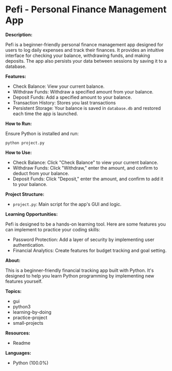 # Pefi - Personal Finance Management App

**Description:**

Pefi is a beginner-friendly personal finance management app designed for users to log daily expenses and track their finances. It provides an intuitive interface for checking your balance, withdrawing funds, and making deposits.  The app also persists your data between sessions by saving it to a database.

**Features:**

* Check Balance: View your current balance.
* Withdraw Funds: Withdraw a specified amount from your balance.
* Deposit Funds: Add a specified amount to your balance.
* Transaction History: Stores you last transactions
* Persistent Storage: Your balance is saved in `database.db` and restored each time the app is launched.

**How to Run:**

Ensure Python is installed and run:

```
python project.py
```

**How to Use:**

* Check Balance: Click "Check Balance" to view your current balance.
* Withdraw Funds: Click "Withdraw," enter the amount, and confirm to deduct from your balance.
* Deposit Funds: Click "Deposit," enter the amount, and confirm to add it to your balance.


**Project Structure:**

* `project.py`: Main script for the app's GUI and logic.

**Learning Opportunities:**

Pefi is designed to be a hands-on learning tool. Here are some features you can implement to practice your coding skills:

* Password Protection: Add a layer of security by implementing user authentication.
* Financial Analytics: Create features for budget tracking and goal setting.

**About:**

This is a beginner-friendly financial tracking app built with Python. It's designed to help you learn Python programming by implementing new features yourself.

**Topics:**

* gui
* python3
* learning-by-doing
* practice-project
* small-projects

**Resources:**

* Readme

**Languages:**

* Python (100.0%)
